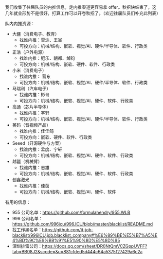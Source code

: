 我们收集了往届队员的内推信息，走内推渠道更容易拿 offer。秋招快结束了，这几年就业形势不是很好，打算工作可以开卷秋招了。（欢迎往届队员们补充此列表）

队内内推资源：

- 大疆（消费电子、教育）
  - 找谁内推：雪泳、王崟
  - 可投方向：机械/结构、嵌软、视觉/AI、硬件/半导体、软件、行政类
- 正浩（户外电源）
  - 找谁内推：肥乐、朝都、焯钧
  - 可投方向：机械/结构、嵌软、硬件、软件、行政类
- 小米（消费电子）
  - 找谁内推： 营东
  - 可投方向：机械/结构、嵌软、视觉/AI、硬件/半导体、软件、行政类
- 马瑞利（汽车电子）
  - 找谁内推：彬哥
  - 可投方向：机械/结构、嵌软、视觉/AI、硬件、软件、行政类
- 高通（芯片半导体）
  - 找谁内推：宇轩
  - 可投方向：机械/结构、嵌软、视觉/AI、硬件/半导体、软件、行政类
- 英码（音视频产品）
  - 找谁内推：佳佳鸽
  - 可投方向：嵌软、硬件、软件、行政类
- Seeed（开源硬件与方案）
  - 找谁内推：孟度、宇轩
  - 可投方向：机械/结构、嵌软、视觉/AI、硬件、软件、行政类
- 越疆（机械臂）
  - 找谁内推：志雄
  - 可投方向：机械/结构、嵌软、视觉/AI、硬件、软件、行政类
- 创鑫激光
  - 找谁内推：佳茵
  - 可投方向：机械/结构、嵌软、视觉/AI、硬件、软件

有用的信息：

- 955 公司名单：https://github.com/formulahendry/955.WLB
- 996 公司名单：https://github.com/996icu/996.ICU/blob/master/blacklist/README.md
- 找工作黑名单：https://github.com/it-job-blacklist/996ICU.job.blacklist_company#%E6%89%BE%E5%B7%A5%E4%BD%9C%E9%BB%91%E5%90%8D%E5%8D%95
- 深圳排雷公司：https://docs.qq.com/sheet/DR0NtQmVCZGppUVFF?tab=BB08J2&scode=&u=881cfded5d444c64a5375f27429a6c2a
